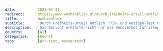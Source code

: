 ```yaml
---
date:          2021-03-31
redirect:      https://www.wochenblick.at/durch-freiheits-urteil-amtlich-pcr-und-antigen-test-voellig-untauglich/
title:         Wochenblick
subtitle:      'Durch Freiheits-Urteil amtlich: PCR- und Antigen-Test völlig untauglich!'
description:   'Das Gericht erklärte nicht nur das Demoverbot für illegal, sondern zerriss auch die angebliche epidemiologische Grundlage in der Luft.'
country:       [AT]
categories:    [Recht]
tags:          [pcr-test, massentest]
---
```

